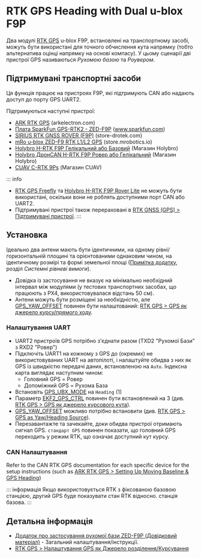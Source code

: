 # RTK GPS Heading with Dual u-blox F9P

Два модулі [RTK GPS](../gps_compass/rtk_gps.md) u-blox F9P, встановлені на транспортному засобі, можуть бути використані для точного обчислення кута напрямку (тобто альтернатива оцінці напрямку на основі компасу). У цьому сценарії дві пристрої GPS називаються *Рухомою базою* та *Роувером*.

## Підтримувані транспортні засоби

Ця функція працює на пристроях F9P, які підтримують CAN або надають доступ до порту GPS UART2.

Підтримуються наступні пристрої:
* [ARK RTK GPS](https://arkelectron.com/product/ark-rtk-gps/) (arkelectron.com)
* [Плата SparkFun GPS-RTK2 - ZED-F9P](https://www.sparkfun.com/products/15136) (www.sparkfun.com)
* [SIRIUS RTK GNSS ROVER (F9P)](https://store-drotek.com/911-sirius-rtk-gnss-rover-f9p.html) (store-drotek.com)
* [mRo u-blox ZED-F9 RTK L1/L2 GPS](https://store.mrobotics.io/product-p/m10020d.htm) (store.mrobotics.io)
* [Holybro H-RTK F9P Гелікальний або Базовий](https://holybro.com/products/h-rtk-f9p-gnss-series) (Магазин Holybro)
* [Holybro ДронCAN H-RTK F9P Ровер або Гелікальний](https://holybro.com/collections/dronecan-h-rtk) (Магазин Holybro)
* [CUAV C-RTK 9Ps](https://store.cuav.net/shop/c-rtk-9ps/) (Магазин CUAV)

::: info
- [RTK GPS Freefly](../gps_compass/rtk_gps_freefly.md) та [Holybro H-RTK F9P Rover Lite](../gps_compass/rtk_gps_holybro_h-rtk-f9p.md) не можуть бути використані, оскільки вони не роблять доступними порт CAN або UART2.
- Підтримувані пристрої також перераховані в [RTK GNSS (GPS) > Підтримувані пристрої](../gps_compass/rtk_gps.md#supported-devices).
:::

## Установка

Ідеально два антени мають бути ідентичними, на одному рівні/горизонтальній площині та орієнтованими однаковим чином, на ідентичному розмірі та формі земельної площі ([Примітка додатку](https://www.u-blox.com/sites/default/files/ZED-F9P-MovingBase_AppNote_%28UBX-19009093%29.pdf), розділ *Системні рівневі вимоги*).
- Довідка із застосування не вказує на мінімально необхідний інтервал між модулями (у тестових транспортних засобах, що працюють з PX4, використовувалася відстань 50 см).
- Антени можуть бути розміщені за необхідністю, але [GPS_YAW_OFFSET](../advanced_config/parameter_reference.md#GPS_YAW_OFFSET) повинен бути налаштований: [RTK GPS > GPS як джерело курсу/прямого ходу](../gps_compass/rtk_gps.md#configuring-gps-as-yaw-heading-source).

### Налаштування UART

- UART2 пристроїв GPS потрібно з'єднати разом (TXD2 "Рухомої Бази" з RXD2 "Ровер")
- Підключіть UART1 на кожному з GPS до (окремих) не використовуваних UART на автопілоті, і налаштуйте обидва з них як GPS із швидкістю передачі даних, встановленою на `Auto`. Індексна карта виглядає наступним чином:
  - Головний GPS = Ровер
  - Допоміжний GPS = Рухома База
- Встановіть [GPS_UBX_MODE](../advanced_config/parameter_reference.md#GPS_UBX_MODE) на `Heading` (1)
- Параметр [EKF2_GPS_CTRL](../advanced_config/parameter_reference.md#EKF2_GPS_CTRL) повинен бути встановлений на 3 (див. [RTK GPS > GPS як джерело курсового кута](../gps_compass/rtk_gps.md#configuring-gps-as-yaw-heading-source)).
- [GPS_YAW_OFFSET](../advanced_config/parameter_reference.md#GPS_YAW_OFFSET) можливо потрібно встановити (див. [RTK GPS > GPS as Yaw/Heading Source](../gps_compass/rtk_gps.md#configuring-gps-as-yaw-heading-source)).
- Перезавантажте та зачекайте, доки обидва пристрої отримають сигнал GPS. `стандарт GPS` повинен показати, що головний GPS переходить у режим RTK, що означає доступний кут курсу.

### CAN Налаштування

Refer to the CAN RTK GPS documentation for each specific device for the setup instructions (such as [ARK RTK GPS > Setting Up Moving Baseline & GPS Heading](../dronecan/ark_rtk_gps.md#setting-up-moving-baseline-gps-heading))

::: інформація
Якщо використовується RTK з фіксованою базовою станцією, другий GPS буде показувати стан RTK відносно. станція базова.
:::



## Детальна інформація

- [Додаток про застосування рухомої бази ZED-F9P (Довідковий матеріал)](https://www.u-blox.com/sites/default/files/ZED-F9P-MovingBase_AppNote_%28UBX-19009093%29.pdf) - Загальний налаштування/інструкції.
- [RTK GPS > Налаштування GPS як Джерело розділення/Курсування](../gps_compass/rtk_gps.md#configuring-gps-as-yaw-heading-source)
